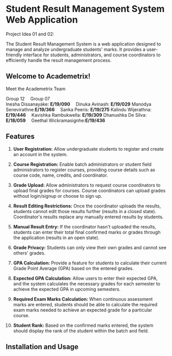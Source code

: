 # Student Result Management System Web Application

Project Idea 01 and 02:

The Student Result Management System is a web application designed to manage and analyze undergraduate students' marks. It provides a user-friendly interface for students, administrators, and course coordinators to efficiently handle the result management process.

## Welcome to Academetrix!

Meet the Academetrix Team

Group 12                              &emsp;Group 07       
Inesha Dissanayake:  **E/19/090**     &emsp;Dinuka Avinash:        **E/19/029**
Manodya Senevirathne:**E/19/366**     &emsp;Sanka Peeris:          **E/19/275**
Kalindu Wijerathna:  **E/19/446**     &emsp;Kavishka Rambukwella:  **E/19/309**
Dhanushka De Silva:  **E/18/059**     &emsp;Geethal Wickramasignhe:**E/19/436**

## Features

1. **User Registration:** Allow undergraduate students to register and create an account in the system.

2. **Course Registration:** Enable batch administrators or student field administrators to register courses, providing course details such as course code, name, credits, and coordinator.

3. **Grade Upload:** Allow administrators to request course coordinators to upload final grades for courses. Course coordinators can upload grades without login/signup or choose to sign up.

4. **Result Editing Restrictions:** Once the coordinator uploads the results, students cannot edit those results further (results in a closed state). Coordinator's results replace any manually entered results by students.

5. **Manual Result Entry:** If the coordinator hasn't uploaded the results, students can enter their total final confirmed marks or grades through the application (results in an open state).

6. **Grade Privacy:** Students can only view their own grades and cannot see others' grades.

7. **GPA Calculation:** Provide a feature for students to calculate their current Grade Point Average (GPA) based on the entered grades.

8. **Expected GPA Calculation:** Allow users to enter their expected GPA, and the system calculates the necessary grades for each semester to achieve the expected GPA in upcoming semesters.

9. **Required Exam Marks Calculation:** When continuous assessment marks are entered, students should be able to calculate the required exam marks needed to achieve an expected grade for a particular course.

10. **Student Rank:** Based on the confirmed marks entered, the system should display the rank of the student within the batch and field.

## Installation and Usage
